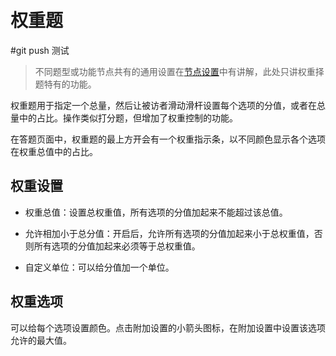 ```index

```

```tag

```

```summary

```
# 权重题

#git push 测试
> 不同题型或功能节点共有的通用设置在[节点设置](../node-setting/concept.md)中有讲解，此处只讲权重择题特有的功能。

权重题用于指定一个总量，然后让被访者滑动滑杆设置每个选项的分值，或者在总量中的占比。操作类似打分题，但增加了权重控制的功能。

在答题页面中，权重题的最上方开会有一个权重指示条，以不同颜色显示各个选项在权重总值中的占比。

## 权重设置

+ 权重总值：设置总权重值，所有选项的分值加起来不能超过该总值。

+ 允许相加小于总分值：开启后，允许所有选项的分值加起来小于总权重值，否则所有选项的分值加起来必须等于总权重值。

+ 自定义单位：可以给分值加一个单位。


## 权重选项

可以给每个选项设置颜色。点击附加设置的小箭头图标，在附加设置中设置该选项允许的最大值。

